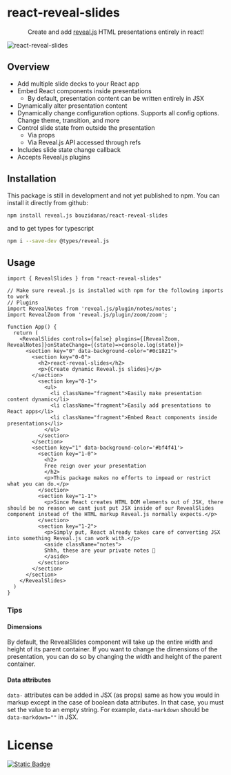 # react-reveal-slides

<p align="center">
  Create and add <a href="https://revealjs.com/">reveal.js</a> HTML presentations entirely in react!
</p>

![react-reveal-slides](https://github.com/bouzidanas/react-reveal-slides/assets/25779130/2005785d-8108-4e1f-a87d-d042965c9414)

## Overview
- Add multiple slide decks to your React app
- Embed React components inside presentations
  - By default, presentation content can be written entirely in JSX
- Dynamically alter presentation content
- Dynamically change configuration options. Supports all config options. Change theme, transition, and more
- Control slide state from outside the presentation
  - Via props
  - Via Reveal.js API accessed through refs
- Includes slide state change callback
- Accepts Reveal.js plugins

## Installation

This package is still in development and not yet published to npm. You can install it directly from github:

```bash
npm install reveal.js bouzidanas/react-reveal-slides 
```
and to get types for typescript
```bash
npm i --save-dev @types/reveal.js
```

## Usage
  
```tsx
import { RevealSlides } from "react-reveal-slides"

// Make sure reveal.js is installed with npm for the following imports to work
// Plugins
import RevealNotes from 'reveal.js/plugin/notes/notes';
import RevealZoom from 'reveal.js/plugin/zoom/zoom';

function App() {
  return (
    <RevealSlides controls={false} plugins={[RevealZoom, RevealNotes]}onStateChange={(state)=>console.log(state)}>
      <section key="0" data-background-color="#0c1821">
        <section key="0-0">
          <h2>react-reveal-slides</h2>
          <p>{Create dynamic Reveal.js slides}</p>
        </section>
          <section key="0-1">
            <ul>
              <li className="fragment">Easily make presentation content dynamic</li>
              <li className="fragment">Easily add presentations to React apps</li>
              <li className="fragment">Embed React components inside presentations</li>
            </ul>
          </section>
        </section>
        <section key="1" data-background-color='#bf4f41'>
          <section key="1-0">
            <h2> 
            Free reign over your presentation
            </h2>
            <p>This package makes no efforts to impead or restrict what you can do.</p>
          </section>
          <section key="1-1">
            <p>Since React creates HTML DOM elements out of JSX, there should be no reason we cant just put JSX inside of our RevealSlides component instead of the HTML markup Reveal.js normally expects.</p>
          </section>
          <section key="1-2">  
            <p>Simply put, React already takes care of converting JSX into something Reveal.js can work with.</p>
            <aside className="notes">
            Shhh, these are your private notes 📝
            </aside>
          </section>
        </section>
      </section>
    </RevealSlides>
  )
}
```

### Tips

#### Dimensions
By default, the RevealSlides component will take up the entire width and height of its parent container. If you want to change the dimensions of the presentation, you can do so by changing the width and height of the parent container. 

#### Data attributes
`data-` attributes can be added in JSX (as props) same as how you would in markup except in the case of boolean data attributes. In that case, you must set the value to an empty string. For example, `data-markdown` should be `data-markdown=""` in JSX.

# License
[![Static Badge](https://img.shields.io/badge/License-MIT-415a77?style=for-the-badge)](https://github.com/bouzidanas/react-reveal-slides/blob/master/LICENSE)
